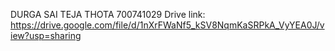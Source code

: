 DURGA SAI TEJA THOTA
700741029
Drive link: https://drive.google.com/file/d/1nXrFWaNf5_kSV8NqmKaSRPkA_VyYEA0J/view?usp=sharing
